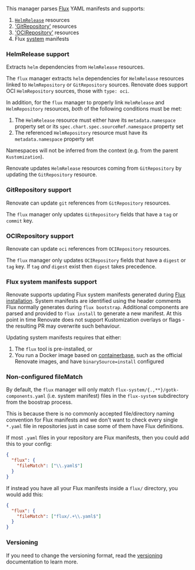 This manager parses [Flux](https://fluxcd.io/) YAML manifests and supports:

1. [`HelmRelease`](https://fluxcd.io/docs/components/helm/helmreleases/) resources
1. ['GitRepository'](https://fluxcd.io/flux/components/source/gitrepositories/) resources
1. ['OCIRepository'](https://fluxcd.io/flux/components/source/ocirepositories/) resources
1. Flux [system](https://fluxcd.io/docs/installation) manifests

### HelmRelease support

Extracts `helm` dependencies from `HelmRelease` resources.

The `flux` manager extracts `helm` dependencies for `HelmRelease` resources linked to `HelmRepository` or `GitRepository` sources.
Renovate does support OCI `HelmRepository` sources, those with `type: oci`.

In addition, for the `flux` manager to properly link `HelmRelease` and `HelmRepository` resources, _both_ of the following conditions must be met:

1. The `HelmRelease` resource must either have its `metadata.namespace` property set or its `spec.chart.spec.sourceRef.namespace` property set
2. The referenced `HelmRepository` resource must have its `metadata.namespace` property set

Namespaces will not be inferred from the context (e.g. from the parent `Kustomization`).

Renovate updates `HelmRelease` resources coming from `GitRepository` by updating the `GitRepository` resource.

### GitRepository support

Renovate can update `git` references from `GitRepository` resources.

The `flux` manager only updates `GitRepository` fields that have a `tag` or `commit` key.

### OCIRepository support

Renovate can update `oci` references from `OCIRepository` resources.

The `flux` manager only updates `OCIRepository` fields that have a `digest` or `tag` key.
If `tag` _and_ `digest` exist then `digest` takes precedence.

### Flux system manifests support

Renovate supports updating Flux system manifests generated during [Flux installation](https://fluxcd.io/docs/installation/#customize-flux-manifests). System manifests are identified using the header comments Flux normally generates during `flux bootstrap`. Additional components are parsed and provided to `flux install` to generate a new manifest. At this point in time Renovate does not support Kustomization overlays or flags - the resulting PR may overwrite such behaviour.

Updating system manifests requires that either:

1. The `flux` tool is pre-installed, or
2. You run a Docker image based on [containerbase](https://github.com/containerbase), such as the official Renovate images, and have `binarySource=install` configured

### Non-configured fileMatch

By default, the `flux` manager will only match `flux-system/{.,**}/gotk-components.yaml` (i.e. system manifest) files in the `flux-system` subdirectory from the boostrap process.

This is because there is no commonly accepted file/directory naming convention for Flux manifests and we don't want to check every single `*.yaml` file in repositories just in case some of them have Flux definitions.

If most `.yaml` files in your repository are Flux manifests, then you could add this to your config:

```json
{
  "flux": {
    "fileMatch": ["\\.yaml$"]
  }
}
```

If instead you have all your Flux manifests inside a `flux/` directory, you would add this:

```json
{
  "flux": {
    "fileMatch": ["flux/.+\\.yaml$"]
  }
}
```

### Versioning

If you need to change the versioning format, read the [versioning](https://docs.renovatebot.com/modules/versioning/) documentation to learn more.
